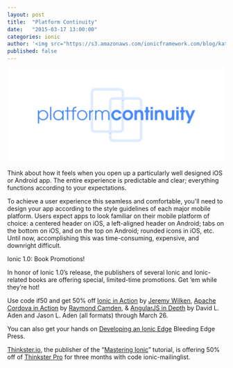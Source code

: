 ```yaml
---
layout: post
title:  "Platform Continuity"
date:   "2015-03-17 13:00:00"
categories: ionic
author: '<img src="https://s3.amazonaws.com/ionicframework.com/blog/katie-md.jpg" class="author-icon">Katie'
published: false
---
```


<img src="/img/blog/platform-continuity-ionicframework.png" style="min-width:100%"/>

Think about how it feels when you open up a particularly well designed iOS or Android app. The entire experience is predictable and clear; everything functions according to your expectations. 

To achieve a user experience this seamless and comfortable, you'll need to design your app according to the style guidelines of each major mobile platform. Users expect apps to look familiar on their mobile platform of choice: a centered header on iOS, a left-aligned header on Android; tabs on the bottom on iOS, and on the top on Android; rounded icons in iOS, etc. Until now, accomplishing this was time-consuming, expensive, and downright difficult.

<!-- more -->

Ionic 1.0: Book Promotions!

In honor of Ionic 1.0’s release, the publishers of several Ionic and Ionic-related books are offering special, limited-time promotions. Get ‘em while they’re hot!

Use code if50 and get 50% off [Ionic in Action](http://www.manning.com/wilken/) by [Jeremy Wilken](https://twitter.com/gnomeontherun), [Apache Cordova in Action](http://www.manning.com/camden/) by [Raymond Camden](https://twitter.com/raymondcamden), & [AngularJS in Depth](http://www.manning.com/aden/) by David L. Aden and Jason L. Aden (all formats) through March 26.

You can also get your hands on [Developing an Ionic Edge](http://bleedingedgepress.com/developing-ionic-edge/) Bleeding Edge Press.

[Thinkster.io](https://thinkster.io/), the publisher of the “[Mastering Ionic](https://thinkster.io/ionic-framework-tutorial/)” tutorial, is offering 50% off of [Thinkster Pro](https://thinkster.io/pro) for three months with code ionic-mailinglist.
